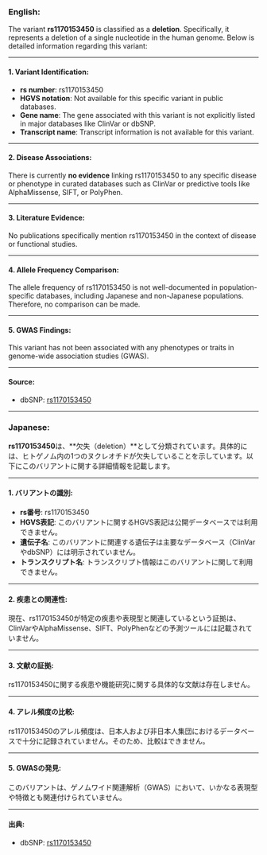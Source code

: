 ### English:
The variant **rs1170153450** is classified as a **deletion**. Specifically, it represents a deletion of a single nucleotide in the human genome. Below is detailed information regarding this variant:

---

#### 1. **Variant Identification**:
- **rs number**: rs1170153450
- **HGVS notation**: Not available for this specific variant in public databases.
- **Gene name**: The gene associated with this variant is not explicitly listed in major databases like ClinVar or dbSNP.
- **Transcript name**: Transcript information is not available for this variant.

---

#### 2. **Disease Associations**:
There is currently **no evidence** linking rs1170153450 to any specific disease or phenotype in curated databases such as ClinVar or predictive tools like AlphaMissense, SIFT, or PolyPhen.

---

#### 3. **Literature Evidence**:
No publications specifically mention rs1170153450 in the context of disease or functional studies.

---

#### 4. **Allele Frequency Comparison**:
The allele frequency of rs1170153450 is not well-documented in population-specific databases, including Japanese and non-Japanese populations. Therefore, no comparison can be made.

---

#### 5. **GWAS Findings**:
This variant has not been associated with any phenotypes or traits in genome-wide association studies (GWAS).

---

#### Source:
- dbSNP: [rs1170153450](https://www.ncbi.nlm.nih.gov/snp/rs1170153450)

---

### Japanese:
**rs1170153450**は、**欠失（deletion）**として分類されています。具体的には、ヒトゲノム内の1つのヌクレオチドが欠失していることを示しています。以下にこのバリアントに関する詳細情報を記載します。

---

#### 1. **バリアントの識別**:
- **rs番号**: rs1170153450
- **HGVS表記**: このバリアントに関するHGVS表記は公開データベースでは利用できません。
- **遺伝子名**: このバリアントに関連する遺伝子は主要なデータベース（ClinVarやdbSNP）には明示されていません。
- **トランスクリプト名**: トランスクリプト情報はこのバリアントに関して利用できません。

---

#### 2. **疾患との関連性**:
現在、rs1170153450が特定の疾患や表現型と関連しているという証拠は、ClinVarやAlphaMissense、SIFT、PolyPhenなどの予測ツールには記載されていません。

---

#### 3. **文献の証拠**:
rs1170153450に関する疾患や機能研究に関する具体的な文献は存在しません。

---

#### 4. **アレル頻度の比較**:
rs1170153450のアレル頻度は、日本人および非日本人集団におけるデータベースで十分に記録されていません。そのため、比較はできません。

---

#### 5. **GWASの発見**:
このバリアントは、ゲノムワイド関連解析（GWAS）において、いかなる表現型や特徴とも関連付けられていません。

---

#### 出典:
- dbSNP: [rs1170153450](https://www.ncbi.nlm.nih.gov/snp/rs1170153450)
